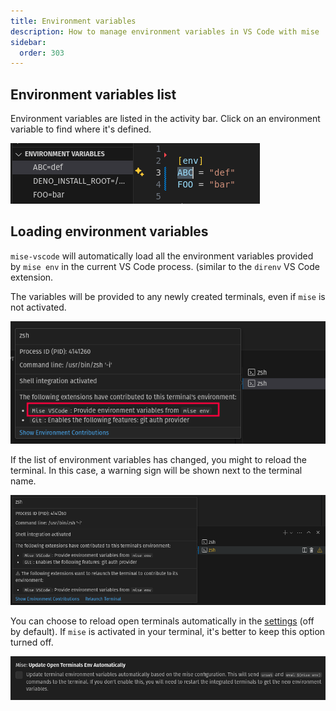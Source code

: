 ```yaml
---
title: Environment variables
description: How to manage environment variables in VS Code with mise
sidebar:
  order: 303
---
```


## Environment variables list

Environment variables are listed in the activity bar. Click on an environment
variable to find where it's defined.

![env-list.png](../../../assets/env-1.png)

## Loading environment variables

`mise-vscode` will automatically load all the environment variables provided by
`mise env` in the current VS Code process. (similar to the `direnv` VS Code
extension.

The variables will be provided to any newly created terminals, even if `mise` is
not activated.

![env-terminal.png](../../../assets/env-terminal.png)

If the list of environment variables has changed, you might to reload the
terminal. In this case, a warning sign will be shown next to the terminal name.

![env-terminal-warning.png](../../../assets/env-terminal-warning.png)

You can choose to reload open terminals automatically in the
[settings](vscode://settings/mise.updateOpenTerminalsEnvAutomatically) (off by
default). If `mise` is activated in your terminal, it's better to keep this
option turned off.

![env-terminal-settings.png](../../../assets/env-terminal-settings.png)

